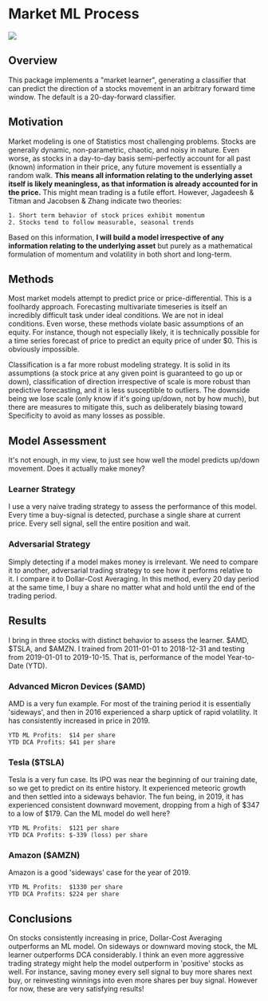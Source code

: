 
# Market ML Process

![](https://github.com/bcote94/Market-Learning/blob/master/AMD_Performance.png)

## Overview
This package implements a "market learner", generating a classifier that can predict the direction of a stocks movement in an arbitrary forward time window. The default is a 20-day-forward classifier.

## Motivation
Market modeling is one of Statistics most challenging problems. Stocks are generally dynamic, non-parametric, chaotic, and noisy in nature. Even worse, as stocks in a day-to-day basis semi-perfectly account for all past (known) information in their price, any future movement is essentially a random walk. **This means all information relating to the underlying asset itself is likely meaningless, as that information is already accounted for in the price.** This might mean trading is a futile effort. However, Jagadeesh & Titman and Jacobsen & Zhang indicate two theories:

	1. Short term behavior of stock prices exhibit momentum
	2. Stocks tend to follow measurable, seasonal trends
	
Based on this information, **I will build a model irrespective of any information relating to the underlying asset** but purely as a mathematical formulation of momentum and volatility in both short and long-term. 

## Methods
Most market models attempt to predict price or price-differential. This is a foolhardy approach. Forecasting multivariate timeseries is itself an incredibly difficult task under ideal conditions. We are not in ideal conditions. Even worse, these methods violate basic assumptions of an equity. For instance, though not especially likely, it is technically possible for a time series forecast of price to predict an equity price of under $0. This is obviously impossible. 

Classification is a far more robust modeling strategy. It is solid in its assumptions (a stock price at any given point is guaranteed to go up or down), classification of direction irrespective of scale is more robust than predictive forecasting, and it is less susceptible to outliers. The downside being we lose scale (only know if it's going up/down, not by how much), but there are measures to mitigate this, such as deliberately biasing toward Specificity to avoid as many losses as possible. 

## Model Assessment
It's not enough, in my view, to just see how well the model predicts up/down movement. Does it actually make money? 

### Learner Strategy
I use a very naive trading strategy to assess the performance of this model. Every time a buy-signal is detected, purchase a single share at current price. Every sell signal, sell the entire position and wait. 

### Adversarial Strategy
Simply detecting if a model makes money is irrelevant. We need to compare it to another, adversarial trading strategy to see how it performs relative to it. I compare it to Dollar-Cost Averaging. In this method, every 20 day period at the same time, I buy a share no matter what and hold until the end of the trading period. 

## Results
I bring in three stocks with distinct behavior to assess the learner. $AMD, $TSLA, and $AMZN. I trained from 2011-01-01 to 2018-12-31 and testing from 2019-01-01 to 2019-10-15. That is, performance of the model Year-to-Date (YTD). 

### Advanced Micron Devices ($AMD)
AMD is a very fun example. For most of the training period it is essentially 'sideways', and then in 2016 experienced a sharp uptick of rapid volatility. It has consistently increased in price in 2019.

	YTD ML Profits:  $14 per share
	YTD DCA Profits: $41 per share

### Tesla ($TSLA)
Tesla is a very fun case. Its IPO was near the beginning of our training date, so we get to predict on its entire history. It experienced meteoric growth and then settled into a sideways behavior. The fun being, in 2019, it has experienced consistent downward movement, dropping from a high of $347 to a low of $179. Can the ML model do well here?

	YTD ML Profits:  $121 per share
	YTD DCA Profits: $-339 (loss) per share

### Amazon ($AMZN)
Amazon is a good 'sideways' case for the year of 2019.

	YTD ML Profits:  $1330 per share
	YTD DCA Profits: $224 per share
	
## Conclusions
On stocks consistently increasing in price, Dollar-Cost Averaging outperforms an ML model. On sideways or downward moving stock, the ML learner outperforms DCA considerably. I think an even more aggressive trading strategy might help the model outperform in 'positive' stocks as well. For instance, saving money every sell signal to buy more shares next buy, or reinvesting winnings into even more shares per buy signal. However for now, these are very satisfying results!
